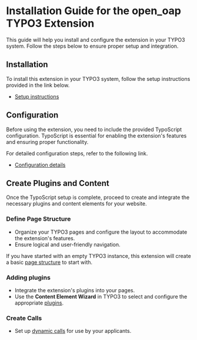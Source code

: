 # Installation Guide for the open_oap TYPO3 Extension

This guide will help you install and configure the extension in your TYPO3 system. Follow the steps below to ensure
proper setup and integration.

## Installation

To install this extension in your TYPO3 system, follow the setup instructions provided in the link below.

- [Setup instructions](setup.md)

## Configuration

Before using the extension, you need to include the provided TypoScript configuration. TypoScript is essential for
enabling the extension's features and ensuring proper functionality.

For detailed configuration steps, refer to the following link.

- [Configuration details](configuration.md)

## Create Plugins and Content

Once the TypoScript setup is complete, proceed to create and integrate the necessary plugins and content elements for
your website.

### Define Page Structure

- Organize your TYPO3 pages and configure the layout to accommodate the extension's features.
- Ensure logical and user-friendly navigation.

If you have started with an empty TYPO3 instance, this extension will create a basic [page structure](structure.md) to
start with.

### Adding plugins

- Integrate the extension's plugins into your pages.
- Use the **Content Element Wizard** in TYPO3 to select and configure the appropriate [plugins](plugin.md).

### Create Calls

- Set up [dynamic calls](calls.md) for use by your applicants.
